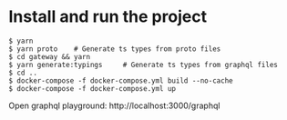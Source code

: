 # Install and run the project

```
$ yarn
$ yarn proto    # Generate ts types from proto files
$ cd gateway && yarn
$ yarn generate:typings     # Generate ts types from graphql files
$ cd ..
$ docker-compose -f docker-compose.yml build --no-cache
$ docker-compose -f docker-compose.yml up
```

Open graphql playground: http://localhost:3000/graphql
